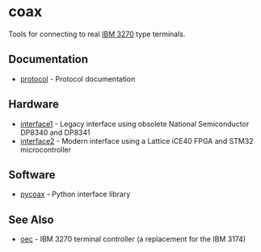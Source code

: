 # coax

Tools for connecting to real [IBM 3270](https://en.wikipedia.org/wiki/IBM_3270) type terminals.

## Documentation

* [protocol](protocol/protocol.md) - Protocol documentation

## Hardware

* [interface1](interface1) - Legacy interface using obsolete National Semiconductor DP8340 and DP8341
* [interface2](interface2) - Modern interface using a Lattice iCE40 FPGA and STM32 microcontroller

## Software

* [pycoax](pycoax) - Python interface library

## See Also

* [oec](https://github.com/lowobservable/oec) - IBM 3270 terminal controller (a replacement for the IBM 3174)
